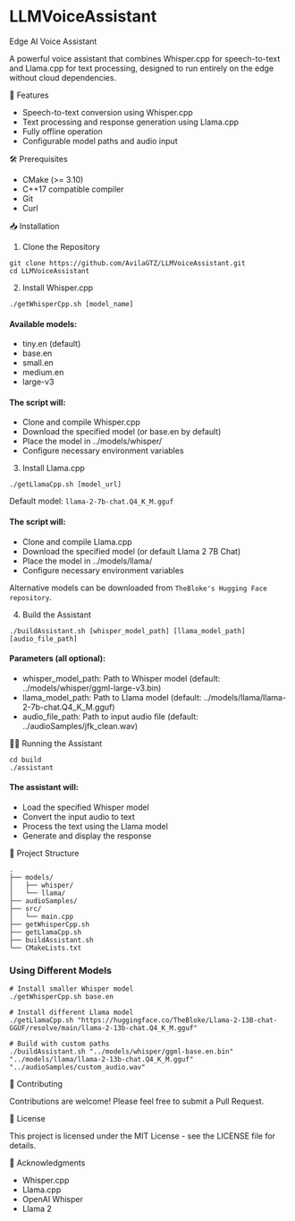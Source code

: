 # LLMVoiceAssistant
Edge AI Voice Assistant

A powerful voice assistant that combines Whisper.cpp for speech-to-text and Llama.cpp for text processing, designed to run entirely on the edge without cloud dependencies.

🚀 Features

- Speech-to-text conversion using Whisper.cpp
- Text processing and response generation using Llama.cpp
- Fully offline operation
- Configurable model paths and audio input

🛠️ Prerequisites

- CMake (>= 3.10)
- C++17 compatible compiler
- Git
- Curl

📥 Installation

1. Clone the Repository
```
git clone https://github.com/AvilaGTZ/LLMVoiceAssistant.git
cd LLMVoiceAssistant
```

2. Install Whisper.cpp
```
./getWhisperCpp.sh [model_name]
```
#### Available models:
- tiny.en (default)
- base.en
- small.en
- medium.en
- large-v3

#### The script will:

- Clone and compile Whisper.cpp
- Download the specified model (or base.en by default)
- Place the model in ../models/whisper/
- Configure necessary environment variables

3. Install Llama.cpp
```
./getLlamaCpp.sh [model_url]
```

Default model: `llama-2-7b-chat.Q4_K_M.gguf`

#### The script will:

- Clone and compile Llama.cpp
- Download the specified model (or default Llama 2 7B Chat)
- Place the model in ../models/llama/
- Configure necessary environment variables

Alternative models can be downloaded from `TheBloke's Hugging Face repository`.

4. Build the Assistant
```
./buildAssistant.sh [whisper_model_path] [llama_model_path] [audio_file_path]
```

#### Parameters (all optional):

- whisper_model_path: Path to Whisper model (default: ../models/whisper/ggml-large-v3.bin)
- llama_model_path: Path to Llama model (default: ../models/llama/llama-2-7b-chat.Q4_K_M.gguf)
- audio_file_path: Path to input audio file (default: ../audioSamples/jfk_clean.wav)

🏃‍♂️ Running the Assistant
```
cd build
./assistant
```

#### The assistant will:

- Load the specified Whisper model
- Convert the input audio to text
- Process the text using the Llama model
- Generate and display the response

📁 Project Structure
```
.
├── models/
│   ├── whisper/
│   └── llama/
├── audioSamples/
├── src/
│   └── main.cpp
├── getWhisperCpp.sh
├── getLlamaCpp.sh
├── buildAssistant.sh
└── CMakeLists.txt
```
### Using Different Models
```
# Install smaller Whisper model
./getWhisperCpp.sh base.en

# Install different Llama model
./getLlamaCpp.sh "https://huggingface.co/TheBloke/Llama-2-13B-chat-GGUF/resolve/main/llama-2-13b-chat.Q4_K_M.gguf"

# Build with custom paths
./buildAssistant.sh "../models/whisper/ggml-base.en.bin" "../models/llama/llama-2-13b-chat.Q4_K_M.gguf" "../audioSamples/custom_audio.wav"
```

🤝 Contributing

Contributions are welcome! Please feel free to submit a Pull Request.

📝 License

This project is licensed under the MIT License - see the LICENSE file for details.

🙏 Acknowledgments

- Whisper.cpp
- Llama.cpp
- OpenAI Whisper
- Llama 2

